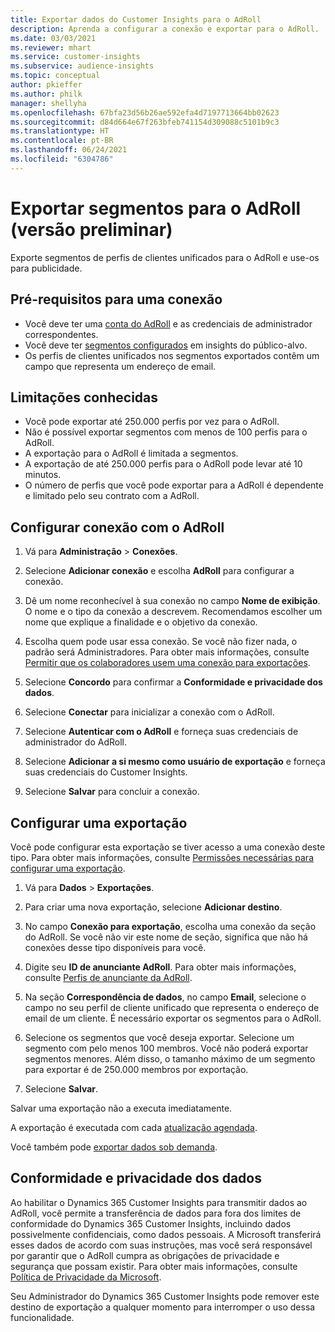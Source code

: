 ```yaml
---
title: Exportar dados do Customer Insights para o AdRoll
description: Aprenda a configurar a conexão e exportar para o AdRoll.
ms.date: 03/03/2021
ms.reviewer: mhart
ms.service: customer-insights
ms.subservice: audience-insights
ms.topic: conceptual
author: pkieffer
ms.author: philk
manager: shellyha
ms.openlocfilehash: 67bfa23d56b26ae592efa4d7197713664bb02623
ms.sourcegitcommit: d84d664e67f263bfeb741154d309088c5101b9c3
ms.translationtype: HT
ms.contentlocale: pt-BR
ms.lasthandoff: 06/24/2021
ms.locfileid: "6304786"
---
```

# <a name="export-segments-to-adroll-preview"></a>Exportar segmentos para o AdRoll (versão preliminar)

Exporte segmentos de perfis de clientes unificados para o AdRoll e use-os para publicidade. 

## <a name="prerequisites-for-a-connection"></a>Pré-requisitos para uma conexão

-   Você deve ter uma [conta do AdRoll](https://www.adroll.com/) e as credenciais de administrador correspondentes.
-   Você deve ter [segmentos configurados](segments.md) em insights do público-alvo.
-   Os perfis de clientes unificados nos segmentos exportados contêm um campo que representa um endereço de email.

## <a name="known-limitations"></a>Limitações conhecidas

- Você pode exportar até 250.000 perfis por vez para o AdRoll.
- Não é possível exportar segmentos com menos de 100 perfis para o AdRoll. 
- A exportação para o AdRoll é limitada a segmentos.
- A exportação de até 250.000 perfis para o AdRoll pode levar até 10 minutos. 
- O número de perfis que você pode exportar para a AdRoll é dependente e limitado pelo seu contrato com a AdRoll.

## <a name="set-up-connection-to-adroll"></a>Configurar conexão com o AdRoll

1. Vá para **Administração** > **Conexões**.

1. Selecione **Adicionar conexão** e escolha **AdRoll** para configurar a conexão.

1. Dê um nome reconhecível à sua conexão no campo **Nome de exibição**. O nome e o tipo da conexão a descrevem. Recomendamos escolher um nome que explique a finalidade e o objetivo da conexão.

1. Escolha quem pode usar essa conexão. Se você não fizer nada, o padrão será Administradores. Para obter mais informações, consulte [Permitir que os colaboradores usem uma conexão para exportações](connections.md#allow-contributors-to-use-a-connection-for-exports).

1. Selecione **Concordo** para confirmar a **Conformidade e privacidade dos dados**.

1. Selecione **Conectar** para inicializar a conexão com o AdRoll.

1. Selecione **Autenticar com o AdRoll** e forneça suas credenciais de administrador do AdRoll. 

1. Selecione **Adicionar a si mesmo como usuário de exportação** e forneça suas credenciais do Customer Insights.

1. Selecione **Salvar** para concluir a conexão.

## <a name="configure-an-export"></a>Configurar uma exportação

Você pode configurar esta exportação se tiver acesso a uma conexão deste tipo. Para obter mais informações, consulte [Permissões necessárias para configurar uma exportação](export-destinations.md#set-up-a-new-export).

1. Vá para **Dados** > **Exportações**.

1. Para criar uma nova exportação, selecione **Adicionar destino**.

1. No campo **Conexão para exportação**, escolha uma conexão da seção do AdRoll. Se você não vir este nome de seção, significa que não há conexões desse tipo disponíveis para você.

1. Digite seu **ID de anunciante AdRoll**. Para obter mais informações, consulte [Perfis de anunciante da AdRoll](https://help.adroll.com/hc/articles/212011838-Advertiser-Profiles).

3. Na seção **Correspondência de dados**, no campo **Email**, selecione o campo no seu perfil de cliente unificado que representa o endereço de email de um cliente. É necessário exportar os segmentos para o AdRoll.

1. Selecione os segmentos que você deseja exportar. Selecione um segmento com pelo menos 100 membros. Você não poderá exportar segmentos menores. Além disso, o tamanho máximo de um segmento para exportar é de 250.000 membros por exportação. 

1. Selecione **Salvar**.

Salvar uma exportação não a executa imediatamente.

A exportação é executada com cada [atualização agendada](system.md#schedule-tab). 

Você também pode [exportar dados sob demanda](export-destinations.md#run-exports-on-demand). 


## <a name="data-privacy-and-compliance"></a>Conformidade e privacidade dos dados

Ao habilitar o Dynamics 365 Customer Insights para transmitir dados ao AdRoll, você permite a transferência de dados para fora dos limites de conformidade do Dynamics 365 Customer Insights, incluindo dados possivelmente confidenciais, como dados pessoais. A Microsoft transferirá esses dados de acordo com suas instruções, mas você será responsável por garantir que o AdRoll cumpra as obrigações de privacidade e segurança que possam existir. Para obter mais informações, consulte [Política de Privacidade da Microsoft](https://go.microsoft.com/fwlink/?linkid=396732).

Seu Administrador do Dynamics 365 Customer Insights pode remover este destino de exportação a qualquer momento para interromper o uso dessa funcionalidade.
